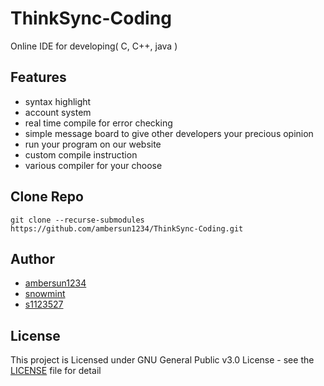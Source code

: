 # ThinkSync-Coding
Online IDE for developing( C, C++, java )

## Features
+ syntax highlight
+ account system
+ real time compile for error checking
+ simple message board to give other developers your precious opinion
+ run your program on our website
+ custom compile instruction
+ various compiler for your choose

## Clone Repo
```=1
git clone --recurse-submodules https://github.com/ambersun1234/ThinkSync-Coding.git
```

## Author
+ [ambersun1234](https://github.com/ambersun1234)
+ [snowmint](https://github.com/snowmint)
+ [s1123527](https://github.com/s1123527)

## License
This project is Licensed under GNU General Public v3.0 License - see the [LICENSE](https://github.com/ambersun1234/ThinkSync-Coding/blob/master/LICENSE) file for detail
